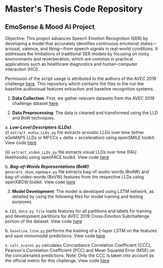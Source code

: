 # Master's Thesis Code Repository 
## EmoSense & Mood AI Project

Objective: This project advances Speech Emotion Recognition (SER) by developing a model that accurately identifies continuous emotional states—arousal, valence, and liking—from speech signals in real-world conditions. It addresses the limitations of traditional SER models by focusing on noisy environments and reverberation, which are common in practical applications such as healthcare diagnostics and human-computer interaction (HCI).

Permission of the script usage is attributed to the authors of the AVEC 2019 challenge [here](https://github.com/AudioVisualEmotionChallenge/AVEC2019). This repository which contains the files to the run the baseline audiovisual features extraction and baseline recognition systems.
1. **Data Collection**: First, we gather relevant datasets from the AVEC 2019 challenge dataset [here](https://sites.google.com/view/avec2019/home).
   
2. **Data Preprocessing**: The data is cleaned and transformed using the LLD and BoW techniques. <br>

  a.   **_Low-Level Descriptors (LLDs)_**: <br>
  (i) `extract_audio_LLDs.py` file extracts acoustic LLDs over time (either eGeMAPS LLDs or MFCCs + delta + acceleration) using openSMILE toolkit. View code [here](https://github.com/sriramprog/class-personal-projects/blob/main/extract_audio_LLDs.py) <br>
  
  (ii) `extract_video_LLDs.py` file extracts visual LLDs over time (FAU likelihoods) using openFACE toolkit. View code [here](https://github.com/sriramprog/class-personal-projects/blob/main/extract_video_LLDs.py) <br>
  
  b.   **_Bag-of-Words Representations (BoW)_**: <br>
`generate_xbow_egemaps.py` file extracts bag-of-audio-words (BoAW) and bag-of-video-words (BoVW) features from the respective LLDs using openXBOW toolkit. View code [here](https://github.com/sriramprog/class-personal-projects/blob/main/generate_xbow_egemaps.py) <br>

3. **Model Development**: The model is developed using LSTM network, as detailed by using the following files for model training and testing purposes. <br>

  a.   `CES_data.py file` loads features for all partitions and labels for training and development partitions for AVEC 2019 Cross-Emotion Subchallenge portion of the dataset. View code [here](https://github.com/sriramprog/class-personal-projects/blob/main/CES_data.py) <br>
  
  b.   `baseline_lstm.py` performs the training of a 2-layer LSTM on the features and save monomodal predictions. View code [here](https://github.com/sriramprog/class-personal-projects/blob/main/baseline_lstm.py) <br>
  
  c.   `calc_scores.py` calculates Concordance Correlation Coefficient (CCC), Pearson's Correlation Coefficient (PCC) and Mean Squared Error (MSE) on the concatenated predictions. Note: Only the CCC is taken into account as the official metric for this challenge. View code [here](https://github.com/sriramprog/class-personal-projects/blob/main/calc_scores.py) <br>
